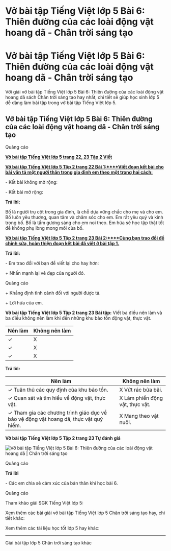 # Vở bài tập Tiếng Việt lớp 5 Bài 6: Thiên đường của các loài động vật hoang dã - Chân trời sáng tạo

# Vở bài tập Tiếng Việt lớp 5 Bài 6: Thiên đường của các loài động vật hoang dã - Chân trời sáng tạo

Với giải vở bài tập Tiếng Việt lớp 5 Bài 6: Thiên đường của các loài động vật hoang dã sách Chân trời sáng tạo hay nhất, chi tiết sẽ giúp học sinh lớp 5 dễ dàng làm bài tập trong vở bài tập Tiếng Việt lớp 5.

## Vở bài tập Tiếng Việt lớp 5 Bài 6: Thiên đường của các loài động vật hoang dã - Chân trời sáng tạo

Quảng cáo

[**Vở bài tập Tiếng Việt lớp 5 trang 22, 23 Tập 2 Viết**](https://vietjack.com/vbt-tieng-viet-5-ct/viet-trang-22-vbt-tieng-viet-5-tap-2.jsp)

[**Vở bài tập Tiếng Việt lớp 5 Tập 2 trang 22 Bài 1:****Viết đoạn kết bài cho bài văn tả một người thân trong gia đình em theo một trong hai cách:**](https://vietjack.com/vbt-tieng-viet-5-ct/viet-doan-ket-bai-cho-bai-van-ta-mot-nguoi-than-trong-gia-dinh-vm.jsp)

\- Kết bài không mở rộng:

\- Kết bài mở rộng:

**Trả lời:**

Bố là người trụ cột trong gia đình, là chỗ dựa vững chắc cho mẹ và cho em. Bố luôn yêu thương, quan tâm và chăm sóc cho em. Em rất yêu quý và kính trọng bố. Bố là tấm gương sáng cho em noi theo. Em hứa sẽ học tập thật tốt để không phụ lòng mong mỏi của bố.

[**Vở bài tập Tiếng Việt lớp 5 Tập 2 trang 23 Bài 2:****Cùng bạn trao đổi để chỉnh sửa, hoàn thiện đoạn kết bài đã viết ở bài tập 1.**](https://vietjack.com/vbt-tieng-viet-5-ct/cung-ban-trao-doi-de-chinh-sua-hoan-thien-doan-ket-bai-vm.jsp)

**Trả lời:**

\- Em trao đổi với bạn để viết lại cho hay hơn:

\+ Nhấn mạnh lại vẻ đẹp của người đó.

Quảng cáo

\+ Khẳng định tình cảnh đối với người được tả.

\+ Lời hứa của em.

**Vở bài tập Tiếng Việt lớp 5 Tập 2 trang 23 Bài tập:** Viết ba điều nên làm và ba điều không nên làm khi đến những khu bảo tồn động vật, thực vật.

**Nên làm** | **Không nên làm**  
---|---  
✓ | X  
✓ | X  
✓ | X  
  
**Trả lời:**

**Nên làm** | **Không nên làm**  
---|---  
✓ Tuân thủ các quy định của khu bảo tồn. | X Vứt rác bừa bãi.  
✓ Quan sát và tìm hiểu về động vật, thực vật. | X Làm phiền động vật, thực vật.  
✓ Tham gia các chương trình giáo dục về bảo vệ động vật hoang dã, thực vật quý hiếm. | X Mang theo vật nuôi.  
  
**Vở bài tập Tiếng Việt lớp 5 Tập 2 trang 23 Tự đánh giá**

![Vở bài tập Tiếng Việt lớp 5 Bài 6: Thiên đường của các loài động vật hoang dã | Chân trời sáng tạo](https://vietjack.com/vbt-tieng-viet-5-ct/images/bai-6-thien-duong-cua-cac-loai-dong-vat-hoang-da-236788.PNG)

Quảng cáo

**Trả lời**

\- Các em chia sẻ cảm xúc của bản thân khi học bài 6.

Quảng cáo

Tham khảo giải SGK Tiếng Việt lớp 5:

Xem thêm các bài giải vở bài tập Tiếng Việt lớp 5 Chân trời sáng tạo hay, chi tiết khác:

Xem thêm các tài liệu học tốt lớp 5 hay khác:

* * *

Giải bài tập lớp 5 Chân trời sáng tạo khác
